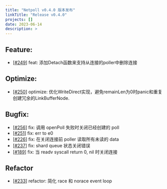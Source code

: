 ```yaml
---
title: "Netpoll v0.4.0 版本发布"
linkTitle: "Release v0.4.0"
projects: []
date: 2023-06-14
description: >
---
```


## Feature:

- [[#249](https://github.com/cloudwego/netpoll/pull/249)] feat: 添加Detach函数来支持从连接的poller中删除连接

## Optimize:

- [[#250](https://github.com/cloudwego/netpoll/pull/250)] optimize: 优化WriteDirect实现，避免remainLen为0时panic和重复创建冗余的LinkBufferNode.

## Bugfix:

- [[#256](https://github.com/cloudwego/netpoll/pull/256)] fix: 调用 openPoll 失败时关闭已经创建的 poll 
- [[#251](https://github.com/cloudwego/netpoll/pull/251)] fix: err to e0
- [[#226](https://github.com/cloudwego/netpoll/pull/226)] fix: 在关闭连接前 poller 读取所有未读的 data
- [[#237](https://github.com/cloudwego/netpoll/pull/237)] fix: shard queue 状态关闭错误
- [[#189](https://github.com/cloudwego/netpoll/pull/189)] fix: 当 readv syscall return 0, nil 时关闭连接

## Refactor

- [[#233](https://github.com/cloudwego/netpoll/pull/233)] refactor: 简化 race 和 norace event loop
